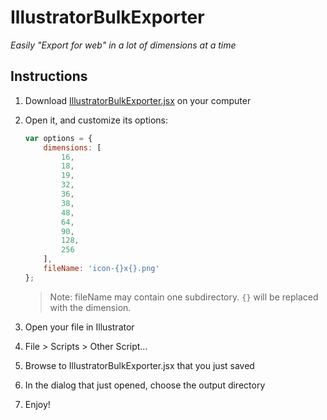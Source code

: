 # IllustratorBulkExporter
*Easily "Export for web" in a lot of dimensions at a time*

## Instructions

 1. Download [IllustratorBulkExporter.jsx](https://raw.githubusercontent.com/chteuchteu/IllustratorBulkExporter.jsx/master/IllustratorBulkExporter.jsx)
 on your computer
 2. Open it, and customize its options:
 
    ```js
    var options = {
        dimensions: [
            16,
            18,
            19,
            32,
            36,
            38,
            48,
            64,
            90,
            128,
            256
        ],
        fileName: 'icon-{}x{}.png'
    };
    ```
    
    > Note: fileName may contain one subdirectory. `{}` will be replaced with the dimension.
 
 3. Open your file in Illustrator
 4. File > Scripts > Other Script...
 5. Browse to IllustratorBulkExporter.jsx that you just saved
 6. In the dialog that just opened, choose the output directory
 7. Enjoy!
